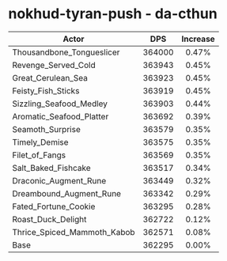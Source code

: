 # nokhud-tyran-push - da-cthun
| Actor | DPS | Increase |
|---|:---:|:---:|
|Thousandbone_Tongueslicer|364000|0.47%|
|Revenge_Served_Cold|363943|0.45%|
|Great_Cerulean_Sea|363923|0.45%|
|Feisty_Fish_Sticks|363919|0.45%|
|Sizzling_Seafood_Medley|363903|0.44%|
|Aromatic_Seafood_Platter|363692|0.39%|
|Seamoth_Surprise|363579|0.35%|
|Timely_Demise|363575|0.35%|
|Filet_of_Fangs|363569|0.35%|
|Salt_Baked_Fishcake|363517|0.34%|
|Draconic_Augment_Rune|363449|0.32%|
|Dreambound_Augment_Rune|363342|0.29%|
|Fated_Fortune_Cookie|363295|0.28%|
|Roast_Duck_Delight|362722|0.12%|
|Thrice_Spiced_Mammoth_Kabob|362571|0.08%|
|Base|362295|0.00%|
